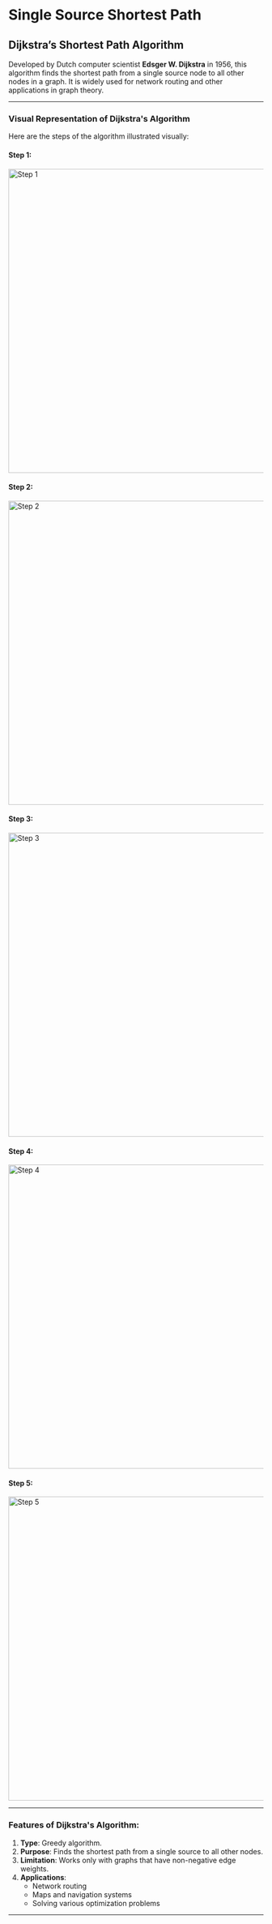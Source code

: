 # Single Source Shortest Path

## Dijkstra’s Shortest Path Algorithm
Developed by Dutch computer scientist **Edsger W. Dijkstra** in 1956, this algorithm finds the shortest path from a single source node to all other nodes in a graph. It is widely used for network routing and other applications in graph theory.

---

### Visual Representation of Dijkstra's Algorithm
Here are the steps of the algorithm illustrated visually:

#### Step 1:
<img src="https://media.geeksforgeeks.org/wp-content/uploads/20230303124731/d2-(1).png" alt="Step 1" width="600">

#### Step 2:
<img src="https://media.geeksforgeeks.org/wp-content/uploads/20230303125338/d3-(1).png" alt="Step 2" width="600">

#### Step 3:
<img src="https://media.geeksforgeeks.org/wp-content/uploads/20240102151831/Dijkstra-Algorithm--step-3-768.jpg" alt="Step 3" width="600">

#### Step 4:
<img src="https://media.geeksforgeeks.org/wp-content/uploads/20230303133722/d5-(1).png" alt="Step 4" width="600">

#### Step 5:
<img src="https://media.geeksforgeeks.org/wp-content/uploads/20230303134335/d6.png" alt="Step 5" width="600">

---

### Features of Dijkstra's Algorithm:
1. **Type**: Greedy algorithm.
2. **Purpose**: Finds the shortest path from a single source to all other nodes.
3. **Limitation**: Works only with graphs that have non-negative edge weights.
4. **Applications**:
   - Network routing
   - Maps and navigation systems
   - Solving various optimization problems

---